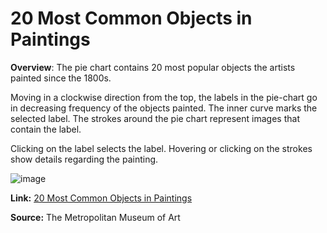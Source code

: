 # 20 Most Common Objects in Paintings

**Overview**: The pie chart contains 20 most popular objects the artists painted since the 1800s. 

Moving in a clockwise direction from the top, the labels in the pie-chart go in decreasing frequency of the objects painted. The inner curve marks the selected label. The strokes around the pie chart represent images that contain the label. 

Clicking on the label selects the label. Hovering or clicking on the strokes show details regarding the painting.

![image](https://user-images.githubusercontent.com/8591463/115259311-c3fa5680-a0ff-11eb-880e-34fa4e372a30.png)

**Link:** [20 Most Common Objects in Paintings](https://aishwaryamsk.github.io/top20ObjectsInPaintings/the_met.html) 

**Source:** The Metropolitan Museum of Art

